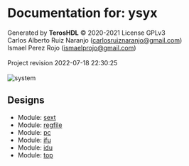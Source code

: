 # Documentation for: ysyx

Generated by **TerosHDL** © 2020-2021 License GPLv3<br>Carlos Alberto Ruiz Naranjo (carlosruiznaranjo@gmail.com)<br>Ismael Perez Rojo (ismaelprojo@gmail.com)<br><br>Project revision 2022-07-18 22:30:25<br><br>
![system](./doc_internal/dependency_graph.svg "System")
## Designs

- Module: [sext ](./doc_internal/sext.md)
- Module: [regfile ](./doc_internal/regfile.md)
- Module: [pc ](./doc_internal/pc.md)
- Module: [ifu ](./doc_internal/ifu.md)
- Module: [idu ](./doc_internal/idu.md)
- Module: [top ](./doc_internal/top.md)

